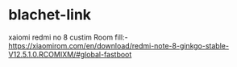 # blachet-link

xaiomi redmi no 8 custim Room fill:-
https://xiaomirom.com/en/download/redmi-note-8-ginkgo-stable-V12.5.1.0.RCOMIXM/#global-fastboot
